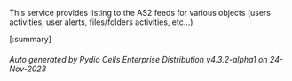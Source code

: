 






This service provides listing to the AS2 feeds for various objects (users activities, user alerts, files/folders activities, etc...)

[:summary]

###### Auto generated by Pydio Cells Enterprise Distribution v4.3.2-alpha1 on 24-Nov-2023
